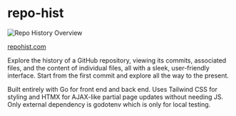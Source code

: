 # repo-hist

![Repo History Overview](/static/repo-hist-hero.png)

[repohist.com](https://repohist.com/)

Explore the history of a GitHub repository, viewing its commits, associated files, and the content of individual files, all with a sleek, user-friendly interface. Start from the first commit and explore all the way to the present.

Built entirely with Go for front end and back end. Uses Tailwind CSS for styling and HTMX for AJAX-like partial page updates without needing JS. Only external dependency is godotenv which is only for local testing.
